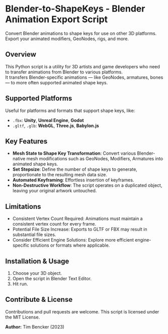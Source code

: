 # Blender-to-ShapeKeys - Blender Animation Export Script

Convert Blender animations to shape keys for use on other 3D platforms.
Export your animated modifiers, GeoNodes, rigs, and more.

## Overview

This Python script is a utility for 3D artists and game developers who need to transfer animations from Blender to various platforms.  
It transfers Blender-specific animations — like GeoNodes, armatures, bones — to more often supported animated shape keys.

## Supported Platforms

Useful for platforms and formats that support shape keys, like:

- `.fbx`: **Unity**, **Unreal Engine**, **Godot**
- `.gltf`, `.glb`: **WebGL**, **Three.js**, **Babylon.js**

## Key Features

- **Mesh State to Shape Key Transformation**: Convert various Blender-native mesh modifications such as GeoNodes, Modifiers, Armatures into animated shape keys.
- **Set Stepsize**: Define the number of shape keys to generate, proportionate to the resulting mesh data size.
- **Automated Keyframing**: Effortless insertion of keyframes.
- **Non-Destructive Workflow**: The script operates on a duplicated object, leaving your original artwork untouched.

## Limitations

- Consistent Vertex Count Required: Animations must maintain a consistent vertex count for every frame.
- Potential File Size Increase: Exports to GLTF or FBX may result in substantial file sizes.
- Consider Efficient Engine Solutions: Explore more efficient engine-specific solutions or formats where applicable.

## Installation & Usage

1. Choose your 3D object.
2. Open the script in Blender Text Editor.
3. Hit run.

## Contribute & License

Contributions and pull requests are welcome. This script is licensed under the MIT License.

**Author:** Tim Bencker (2023)
